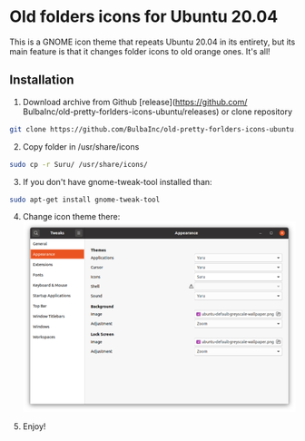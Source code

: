 # Old folders icons for Ubuntu 20.04

This is a GNOME icon theme that repeats Ubuntu 20.04 in its entirety, but its main feature is that it changes folder icons to old orange ones. It's all!

## Installation

1. Download archive from Github [release](https://github.com/ BulbaInc/old-pretty-forlders-icons-ubuntu/releases) or clone repository
```bash
git clone https://github.com/BulbaInc/old-pretty-forlders-icons-ubuntu.git
```
2. Copy folder in /usr/share/icons

```bash
sudo cp -r Suru/ /usr/share/icons/
```

3. If you don't have gnome-tweak-tool installed than:

```bash
sudo apt-get install gnome-tweak-tool
```
4. Change icon theme there:
![](/images/image.png)

5. Enjoy!
